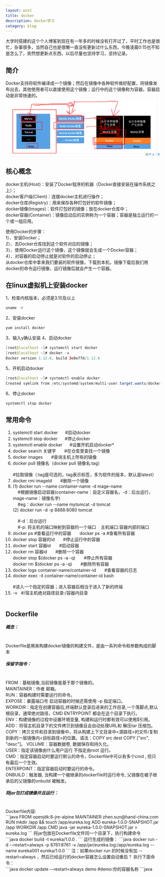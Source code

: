 ```yaml
---
layout: post
title: docker
description: docker学习
category: blog
---
```


大学时搭建的这个个人博客到现在有一年多的时候没有打开过了，平时工作也是很忙，杂事很多，当然自己也是很懒一直没有更新过什么东西，今晚凌晨0:15也不知是怎么了，突然想更新点东西，以后尽量也坚持学习，坚持记录。

简介
-
Docker支持将软件编译成一个镜像；然后在镜像中各种软件做好配置，将镜像发布出去，其他使用者可以直接使用这个镜像；运行中的这个镜像称为容器，容器启动是非常快速的。
![001](/images/docker/001.png)

核心概念
-
docker主机(Host)：安装了Docker程序的机器（Docker直接安装在操作系统之上）；<br>
docker客户端(Client)：连接docker主机进行操作；<br>
docker仓库(Registry)：用来保存各种打包好的软件镜像；<br>
docker镜像(Images)：软件打包好的镜像；放在docker仓库中；<br>
docker容器(Container)：镜像启动后的实例称为一个容器；容器是独立运行的一个或一组应用。<br>

使用Docker的步骤：<br>
1）、安装Docker；<br>
2）、去Docker仓库找到这个软件对应的镜像；<br>
3）、使用Docker运行这个镜像，这个镜像就会生成一个Docker容器；<br>
4）、对容器的启动停止就是对软件的启动停止；<br>
从docker仓库中拿来我们要装的软件镜像，下载到本机，镜像下载后我们用docker的命令运行镜像，运行镜像后就会产生一个容器。<br>

在linux虚拟机上安装docker
-
1、检查内核版本，必须是3.10及以上
```java
uname -r
```
2、安装docker
```java
yum install docker
```
3、输入y确认安装
4、启动docker
```java
[root@localhost ~]# systemctl start docker
[root@localhost ~]# docker -v
Docker version 1.12.6, build 3e8e77d/1.12.6
```
5、开机启动docker
```java
[root@localhost ~]# systemctl enable docker
Created symlink from /etc/systemd/system/multi-user.target.wants/docker.service to /usr/lib/systemd/system/docker.service.
```
6、停止docker
```java
systemctl stop docker
```

常用命令
-
1.  systemctl start docker &nbsp;&nbsp;&nbsp;&nbsp; #启动docker<br>
2.  systemctl stop docker &nbsp;&nbsp;&nbsp;&nbsp; #停止docker<br>
3.  systemctl enable docker &nbsp;&nbsp;&nbsp;&nbsp; #设置开机启动docker*<br>
4.  docker search 关键字 &nbsp;&nbsp;&nbsp;&nbsp;&nbsp; #在仓库里查找一个镜像<br>
5.  docker images &nbsp;&nbsp;&nbsp;&nbsp;&nbsp; #查询主机上所有的镜像<br>
6.  docker pull 镜像名（docker pull 镜像名:tag）<br> 	
    #拉取镜像（:tag是可选的，tag表示标签，多为软件的版本，默认是latest）<br>
7.  docker rmi imageId &nbsp;&nbsp;&nbsp;&nbsp;&nbsp; #删除一个镜像<br>
8.  
    (1) docker run --name container-name -d mage-name<br>
    &nbsp;&nbsp;&nbsp;&nbsp;#根据镜像启动容器(container-name：自定义容器名，-d：后台运行， mage-name：镜像名字)<br> 
    &nbsp;&nbsp;&nbsp;&nbsp;#eg：docker run --name mytomcat -d tomcat<br>
    (2) docker run -d -p 8888:8080 tomcat<br>  
    &nbsp;&nbsp;&nbsp;&nbsp;#-d：后台运行<br>
    &nbsp;&nbsp;&nbsp;&nbsp;#-p: 将主机的端口映射到容器的一个端口 &nbsp;&nbsp; 主机端口:容器内部的端口<br>
9.  docker ps #查看运行中的容器 &nbsp;&nbsp;&nbsp;&nbsp;&nbsp; docker ps -a #查看所有容器<br>
10. docker stop 容器的id &nbsp;&nbsp;&nbsp;&nbsp;&nbsp; #停止运行中的容器<br>
11. docker start 容器id &nbsp;&nbsp;&nbsp;&nbsp;&nbsp; #启动容器<br>
12. docker rm 容器id &nbsp;&nbsp;&nbsp;&nbsp;&nbsp; #删除一个容器<br>
    docker stop $(docker ps -a -q) &nbsp;&nbsp;&nbsp;&nbsp;&nbsp; #停止所有容器<br>
    docker rm $(docker ps -a -q) &nbsp;&nbsp;&nbsp;&nbsp;&nbsp; #删除所有容器<br>
13. docker logs container-name/container-id &nbsp;&nbsp;&nbsp;&nbsp;&nbsp; #查看容器的日志<br>
14. docker exec -it container-name/container-id bash<br>		
    #进入一个指定的容器；进入容器后相当于进入了新的终端<br>
15. -v &nbsp; #/宿主机绝对路径目录:/容器内目录<br><br>

Dockerfile
-
<h5>概念：</h5><br>
Dockerfile是用来构建docker镜像的构建文件，是由一系列命令和参数构成的脚本<br>
<h5>保留字指令：</h5><br>
FROM：基础镜像,当前镜像是基于那个镜像的。<br>
MAINTAINER：作者  邮箱。<br>
RUN：容器构建时需要运行的命令。<br>
EXPOSE：暴露端口号 启动容器的时候还需使用 –p 指定端口。<br>
WORKDIR：指定在创建容器后,终端默认登录后进来的工作目录,一个落脚点,默认根目录，通常绝对路径，CMD ENTRYPOINT 都会在这个目录下执行。<br>
ENV：构建镜像的过程中设置环境变量, 构建和运行时都有效可以使用$引用。<br>
ADD：将宿主机目录下的文件拷贝到镜像且会自动处理URL和 解压tar 压缩包。<br>
COPY：拷贝文件和目录到镜像中，将从构建上下文目录中<源路径>的文件/复制到新的一层镜像内<目标路径>的位置。语法：COPY src dest  COPY ["src", "desc"]。
VOLUME：容器数据卷, 数据保存和持久化。<br>
USER：指定该镜像由什么用户运行  不指定由root 运行。<br>
CMD：指定容器启动时要运行默认的命令，Dockerfile中可以有多个cmd , 但只有最后一个生效。<br>
ENTERPOINT：指定容器启动时要运行的命令。<br>
ONBUILD：触发器, 当构建一个被继承的dockerfile时运行命令, 父镜像在被子继承后的父镜像的onbuild 被触发。<br>

<h5>将jar包打成镜像并且运行：</h5><br>
Dockerfile内容:<br>
```java
FROM openjdk:8-jre-alpine
MAINTAINER zhen.sun@hand-china.com
RUN mkdir /app && touch /app/eureka.log
ADD eureka-1.0.0-SNAPSHOT.jar /app
WORKDIR /app
CMD java -jar eureka-1.0.0-SNAPSHOT.jar > eureka.log
```
将jar包放在Dockerfile文件同一个目录下，执行构建命令<br>
```java
docker build -t eureka/1.0.0 .
```
运行生成的镜像：
```java
docker run -d --restart=always -p 8761:8761 -v /app/jar/eureka.log:/app/eureka.log --name eureka001 eureka/1.0.0
```
注：如果docker run 的时候没有加 --restart=always ，然后已经运行的docker容器怎么设置自动重启？ 执行下面命令：<br>
```java
docker update –-restart=always demo 
#demo:你的容器名称
```java
